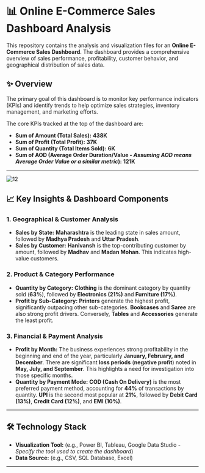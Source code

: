 




# 📊 Online E-Commerce Sales Dashboard Analysis

This repository contains the analysis and visualization files for an **Online E-Commerce Sales Dashboard**. The dashboard provides a comprehensive overview of sales performance, profitability, customer behavior, and geographical distribution of sales data.

## ✨ Overview

The primary goal of this dashboard is to monitor key performance indicators (KPIs) and identify trends to help optimize sales strategies, inventory management, and marketing efforts.

The core KPIs tracked at the top of the dashboard are:
* **Sum of Amount (Total Sales):** **438K**
* **Sum of Profit (Total Profit):** **37K**
* **Sum of Quantity (Total Items Sold):** **6K**
* **Sum of AOD (Average Order Duration/Value - *Assuming AOD means Average Order Value or a similar metric*):** **121K**

---
![12](https://github.com/user-attachments/assets/9c89c69c-c2a2-401f-9835-f98087155db0)

## 📈 Key Insights & Dashboard Components

### 1. Geographical & Customer Analysis
* **Sales by State:** **Maharashtra** is the leading state in sales amount, followed by **Madhya Pradesh** and **Uttar Pradesh**.
* **Sales by Customer:** **Hanivansh** is the top-contributing customer by amount, followed by **Madhav** and **Madan Mohan**. This indicates high-value customers.

### 2. Product & Category Performance
* **Quantity by Category:** **Clothing** is the dominant category by quantity sold (**63%**), followed by **Electronics (21%)** and **Furniture (17%)**.
* **Profit by Sub-Category:** **Printers** generate the highest profit, significantly outpacing other sub-categories. **Bookcases** and **Saree** are also strong profit drivers. Conversely, **Tables** and **Accessories** generate the least profit.

### 3. Financial & Payment Analysis
* **Profit by Month:** The business experiences strong profitability in the beginning and end of the year, particularly **January, February, and December**. There are significant **loss periods** (**negative profit**) noted in **May, July, and September**. This highlights a need for investigation into those specific months.
* **Quantity by Payment Mode:** **COD (Cash On Delivery)** is the most preferred payment method, accounting for **44%** of transactions by quantity. **UPI** is the second most popular at **21%**, followed by **Debit Card (13%)**, **Credit Card (12%)**, and **EMI (10%)**.

---

## 🛠️ Technology Stack

* **Visualization Tool:** (e.g., Power BI, Tableau, Google Data Studio - *Specify the tool used to create the dashboard*)
* **Data Source:** (e.g., CSV, SQL Database, Excel)

---

